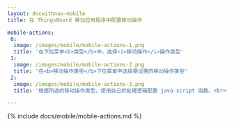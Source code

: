 ```yaml
---
layout: docwithnav-mobile
title: 在 ThingsBoard 移动应用程序中配置移动操作

mobile-actions:
 0:
  image: /images/mobile/mobile-actions-1.png
  title: '在下拉菜单<b>类型</b>中，选择<i>移动操作</i>操作类型'
 1:
  image: /images/mobile/mobile-actions-2.png
  title: '在<b>移动操作类型</b>下拉菜单中选择要设置的移动操作类型'
 2:
  image: /images/mobile/mobile-actions-3.png
  title: '根据所选的移动操作类型，使用自己的处理逻辑配置 java-script 函数。<br>使用帮助按钮打开有关函数定义和示例的详细信息。'

---
```


{% include docs/mobile/mobile-actions.md %}